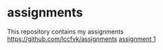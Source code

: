 # assignments
This repository contains my assignments
https://github.com/lccfvk/assignments 
[assignment 1](https://github.com/lccfvk/assignments/blob/master/Assignment_week_2%2B%25281%2529.ipynb)
